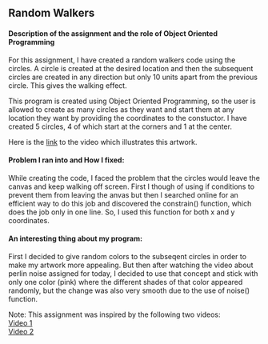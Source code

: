 ## Random Walkers

#### Description of the assignment and the role of Object Oriented Programming

For this assignment, I have created a random walkers code using the circles. A circle is created at the desired location and then the subsequent circles are created in any direction but only 10 units apart from the previous circle. This gives the walking effect.

This program is created using Object Oriented Programming, so the user is allowed to create as many circles as they want and start them at any location they want by providing the coordinates to the constuctor. I have created 5 circles, 4 of which start at the corners and 1 at the center.

Here is the [link](https://drive.google.com/file/d/171gMOHYZsz195hOGGCe7wdBgZ0l9viOd/view?usp=sharing) to the video which illustrates this artwork.


#### Problem I ran into and How I fixed:

While creating the code, I faced the problem that the circles would leave the canvas and keep walking off screen. First I though of using if conditions to prevent them from leaving the anvas but then I searched online for an efficient way to do this job and discovered the constrain() function, which does the job only in one line. So, I used this function for both x and y coordinates.

#### An interesting thing about my program:

First I decided to give random colors to the subseqent circles in order to make my artwork more appealing. But then after watching the video about perlin noise assigned for today, I decided to use that concept and stick with only one color (pink) where the different shades of that color appeared randomly, but the change was also very smooth due to the use of noise() function.

Note: This assignment was inspired by the following two videos:  
[Video 1](https://www.youtube.com/watch?v=rqecAdEGW6I)  
[Video 2](https://www.youtube.com/watch?v=8ZEMLCnn8v0)
